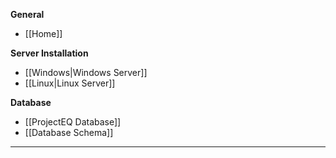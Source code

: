 **General**
* [[Home]]

**Server Installation**
* [[Windows|Windows Server]]
* [[Linux|Linux Server]]

**Database**
* [[ProjectEQ Database]]
* [[Database Schema]]

---